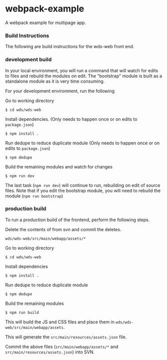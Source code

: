 # webpack-example
A webpack example for multipage app.

### Build Instructions

The following are build instructions for the wds-web front end.


### development build

In your local environment, you will run a command that will watch for edits to files and
rebuild the modules on edit. The "bootstrap" module is built as a standalone module as it
is very time consuming.

For your development environment, run the following

Go to working directory

    $ cd wds/wds-web

Install dependencies. (Only needs to happen once or on edits to `package.json`) 
  
    $ npm install .

Run dedupe to reduce duplicate module  (Only needs to happen once or on edits to `package.json`)
    
    $ npm dedupe

Build the remaining modules and watch for changes
    
    $ npm run dev


The last task (`npm run dev`) will continue to run, rebuilding on edit of source files. Note that if you edit
the bootstrap module, you will need to rebuild the module (`npm run bootstrap`) 




### production build

To run a production build of the frontend, perform the following steps.

Delete the contents of from svn and commit the deletes. 

    wds/wds-web/src/main/webapp/assets/*

Go to working directory

    $ cd wds/wds-web

Install dependencies 
  
    $ npm install .

Run dedupe to reduce duplicate module 
    
    $ npm dedupe

Build the remaining modules
    
    $ npm run build
    

This will build the JS and CSS files and place them in `wds/wds-web/src/main/webapp/assets`.

This will generate the `src/main/resources/assets.json` file.

Commit the above files (`src/main/webapp/assets/*` and `src/main/resources/assets.json`) into SVN.

